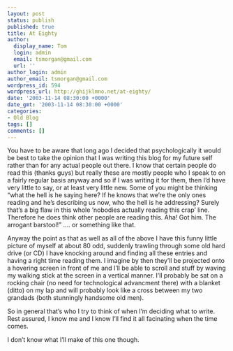 ```yaml
---
layout: post
status: publish
published: true
title: At Eighty
author:
  display_name: Tom
  login: admin
  email: tsmorgan@gmail.com
  url: ''
author_login: admin
author_email: tsmorgan@gmail.com
wordpress_id: 594
wordpress_url: http://ghijklmno.net/at-eighty/
date: '2003-11-14 08:30:00 +0000'
date_gmt: '2003-11-14 08:30:00 +0000'
categories:
- Old Blog
tags: []
comments: []
---
```

<!-- more -->

<p>You have to be aware that long ago I decided that psychologically it would be best to take the opinion that I was writing this blog for my future self rather than for any actual people out there. I know that certain people do read this (thanks guys) but really these are mostly people who I speak to on a fairly regular basis anyway and so if I was writing it for them, then I&#8217;d have very little to say, or at least very little new. Some of you might be thinking &#8220;what the hell is he saying here? If he knows that we&#8217;re the only ones reading and he&#8217;s describing us now, who the hell is he addressing? Surely that&#8217;s a big flaw in this whole &#8217;nobodies actually reading this crap&#8217; line. Therefore he does think other people are reading this. Aha! Got him. The arrogant barstool!&#8221; .... or something like that.</p>

<p>Anyway the point as that as well as all of the above I have  this funny little picture of myself at about 80 odd, suddenly trawling through some old hard drive (or CD) I have knocking around and finding all these entries and having a right time reading them. I imagine by then they&#8217;ll be projected onto a hovering screen in front of me and I&#8217;ll be able to scroll and stuff by waving my walking stick at the screen in a vertical manner. I&#8217;ll probably be sat on a rocking chair (no need for technological advancment there) with a blanket (ditto) on my lap and will probably look like a cross between my two grandads (both stunningly handsome old men).</p>

<p class="firstpar">So in general that&#8217;s who I try to think of when I&#8217;m deciding what to write. Rest assured, I know me and I know I&#8217;ll find it all facinating when the time comes.</p>

<p class="firstpar">I don&#8217;t know what I&#8217;ll make of this one though.</p>

